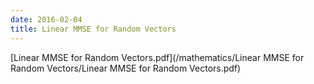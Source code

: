 ```yaml
---
date: 2016-02-04
title: Linear MMSE for Random Vectors
---
```


[Linear MMSE for Random Vectors.pdf](/mathematics/Linear MMSE for Random Vectors/Linear MMSE for Random Vectors.pdf)